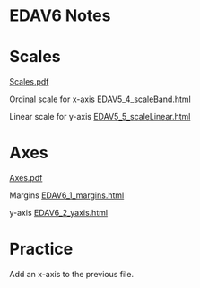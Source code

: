 EDAV6 Notes
================

Scales
=======
[Scales.pdf](Scales.pdf)

Ordinal scale for x-axis [EDAV5_4_scaleBand.html](EDAV5_4_scaleBand.html)

Linear scale for y-axis
[EDAV5_5_scaleLinear.html](EDAV5_5_scaleLinear.html)

Axes
=======
[Axes.pdf](Axes.pdf)

Margins [EDAV6_1_margins.html](EDAV6_1_margins.html)

y-axis [EDAV6_2_yaxis.html](EDAV6_2_yaxis.html)

Practice
=======
Add an x-axis to the previous file.
